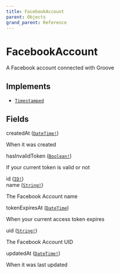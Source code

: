 ```yaml
---
title: FacebookAccount
parent: Objects
grand_parent: Reference
---
```


# FacebookAccount

A Facebook account connected with Groove

## Implements

- <code><a href="/docs/reference/interface/timestamped">Timestamped</a></code></li>

## Fields

<div class="field-entry ">
  <span id="createdat" class="field-name anchored">createdAt (<code><a href="/docs/reference/scalar/datetime">DateTime!</a></code>)</span>

  <div class="description-wrapper">
   <p>When it was created</p>

  </div>
</div>

<div class="field-entry ">
  <span id="hasinvalidtoken" class="field-name anchored">hasInvalidToken (<code><a href="/docs/reference/scalar/boolean">Boolean!</a></code>)</span>

  <div class="description-wrapper">
   <p>If your current token is valid or not</p>

  </div>
</div>

<div class="field-entry ">
  <span id="id" class="field-name anchored">id (<code><a href="/docs/reference/scalar/id">ID!</a></code>)</span>

  <div class="description-wrapper">

  </div>
</div>

<div class="field-entry ">
  <span id="name" class="field-name anchored">name (<code><a href="/docs/reference/scalar/string">String!</a></code>)</span>

  <div class="description-wrapper">
   <p>The Facebook Account name</p>

  </div>
</div>

<div class="field-entry ">
  <span id="tokenexpiresat" class="field-name anchored">tokenExpiresAt (<code><a href="/docs/reference/scalar/datetime">DateTime</a></code>)</span>

  <div class="description-wrapper">
   <p>When your current access token expires</p>

  </div>
</div>

<div class="field-entry ">
  <span id="uid" class="field-name anchored">uid (<code><a href="/docs/reference/scalar/string">String!</a></code>)</span>

  <div class="description-wrapper">
   <p>The Facebook Account UID</p>

  </div>
</div>

<div class="field-entry ">
  <span id="updatedat" class="field-name anchored">updatedAt (<code><a href="/docs/reference/scalar/datetime">DateTime!</a></code>)</span>

  <div class="description-wrapper">
   <p>When it was last updated</p>

  </div>
</div>


